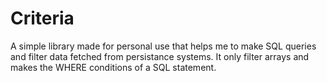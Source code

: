 # Criteria
A simple library made for personal use that helps me to make SQL queries and filter
data fetched from persistance systems. It only filter arrays and makes the WHERE conditions of a SQL statement.
